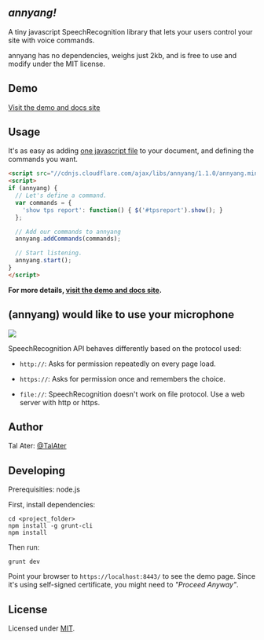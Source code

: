 *annyang!*
-----------------------------------------------

A tiny javascript SpeechRecognition library that lets your users control your site with voice commands.

annyang has no dependencies, weighs just 2kb, and is free to use and modify under the MIT license.

Demo
----
[Visit the demo and docs site](https://www.talater.com/annyang)

Usage
-----
It's as easy as adding [one javascript file](//cdnjs.cloudflare.com/ajax/libs/annyang/1.1.0/annyang.min.js) to your document, and defining the commands you want.
````html
<script src="//cdnjs.cloudflare.com/ajax/libs/annyang/1.1.0/annyang.min.js"></script>
<script>
if (annyang) {
  // Let's define a command.
  var commands = {
    'show tps report': function() { $('#tpsreport').show(); }
  };

  // Add our commands to annyang
  annyang.addCommands(commands);

  // Start listening.
  annyang.start();
}
</script>
````

**For more details, [visit the demo and docs site](https://www.talater.com/annyang).**

(annyang) would like to use your microphone
----------
![](http://i.imgur.com/96AcBjh.png)

SpeechRecognition API behaves differently based on the protocol used:

- `http://`: Asks for permission repeatedly on every page load.

- `https://`: Asks for permission once and remembers the choice.

- `file://`: SpeechRecognition doesn't work on file protocol. Use a web server with http or https.

Author
------
Tal Ater: [@TalAter](https://twitter.com/TalAter)

Developing
-------

Prerequisities: node.js

First, install dependencies:

    cd <project_folder>
    npm install -g grunt-cli
    npm install

Then run:

    grunt dev

Point your browser to `https://localhost:8443/` to see the demo page. Since it's using self-signed certificate, you might need to *"Proceed Anyway"*.

License
-------
Licensed under [MIT](https://github.com/TalAter/annyang/blob/master/LICENSE).
